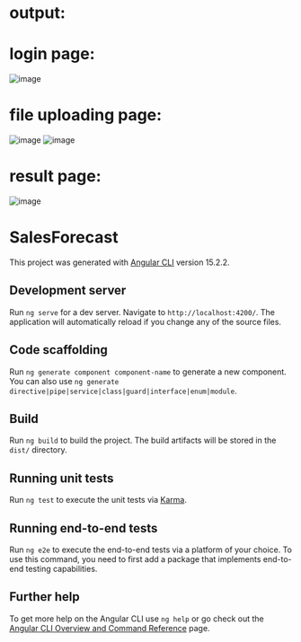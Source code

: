 # output:
# login page:
![image](https://github.com/ayrus-369/salesForecasting/assets/85205650/5eb60a52-4ee6-41e5-becc-c937c10d7d62)
# file uploading page:
![image](https://github.com/ayrus-369/salesForecasting/assets/85205650/db7fc5c8-3e32-427b-afc0-ca3dd8b2431b)
![image](https://github.com/ayrus-369/salesForecasting/assets/85205650/d8a84a45-5af3-468b-befa-546eecfb804e)
# result page:
![image](https://github.com/ayrus-369/salesForecasting/assets/85205650/c72858ea-2daf-4477-8356-c6823cf06e51)



# SalesForecast

This project was generated with [Angular CLI](https://github.com/angular/angular-cli) version 15.2.2.

## Development server

Run `ng serve` for a dev server. Navigate to `http://localhost:4200/`. The application will automatically reload if you change any of the source files.

## Code scaffolding

Run `ng generate component component-name` to generate a new component. You can also use `ng generate directive|pipe|service|class|guard|interface|enum|module`.

## Build

Run `ng build` to build the project. The build artifacts will be stored in the `dist/` directory.

## Running unit tests

Run `ng test` to execute the unit tests via [Karma](https://karma-runner.github.io).

## Running end-to-end tests

Run `ng e2e` to execute the end-to-end tests via a platform of your choice. To use this command, you need to first add a package that implements end-to-end testing capabilities.

## Further help

To get more help on the Angular CLI use `ng help` or go check out the [Angular CLI Overview and Command Reference](https://angular.io/cli) page.
